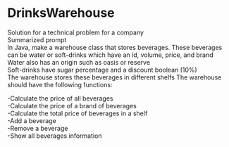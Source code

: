 # DrinksWarehouse  
Solution for a technical problem for a company  
Summarized prompt  
In Java, make a warehouse class that stores beverages. These beverages can be water or soft-drinks which have an id, volume, price, and brand  
Water also has an origin such as oasis or reserve  
Soft-drinks have sugar percentage and a discount boolean (10%)  
The warehouse stores these beverages in different shelfs The warehouse should have the following functions:  

-Calculate the price of all beverages  
-Calculate the price of a brand of beverages  
-Calculate the total price of beverages in a shelf  
-Add a beverage  
-Remove a beverage  
-Show all beverages information  

